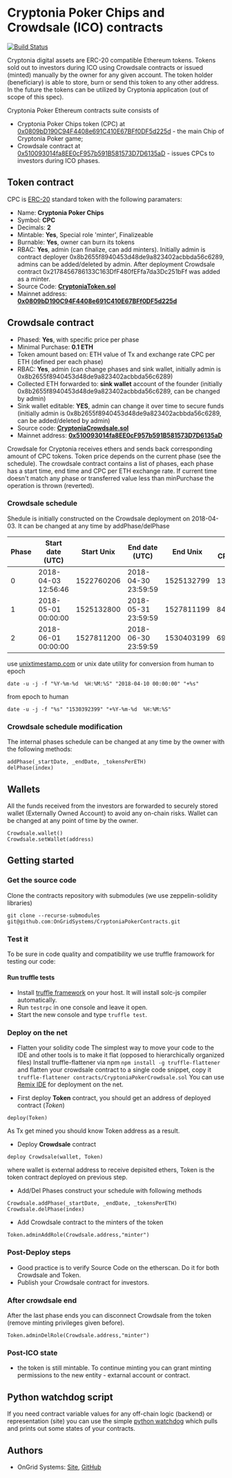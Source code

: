 # Cryptonia Poker Chips and Crowdsale (ICO) contracts
[![Build Status](https://travis-ci.org/OnGridSystems/CryptoniaPokerContracts.svg?branch=master)](https://travis-ci.org/OnGridSystems/CryptoniaPokerContracts)

Cryptonia digital assets are ERC-20 compatible Ethereum tokens. Tokens sold out to investors during ICO using Crowdsale 
contracts or issued (minted) manually by the owner for any given account. The token holder (beneficiary) is able to store, 
burn or send this token to any other address. In the future the tokens can be utilized by Cryptonia application (out of 
scope of this spec).

Cryptonia Poker Ethereum contracts suite consists of
* Cryptonia Poker Chips token (CPC) at [0x0809bD190C94F4408e691C410E67BFf0DF5d225d](https://etherscan.io/address/0x0809bD190C94F4408e691C410E67BFf0DF5d225d) - the main Chip of Cryptonia Poker game;
* Crowdsale contract at [0x510093014fa8EE0cF957b591B581573D7D6135aD](https://etherscan.io/address/0x510093014fa8EE0cF957b591B581573D7D6135aD) - issues CPCs to investors during ICO phases. 

## Token contract

CPC is [ERC-20](https://github.com/ethereum/EIPs/issues/20) standard token with the following paramaters:

- Name: **Cryptonia Poker Chips**
- Symbol: **CPC**
- Decimals: **2**
- Mintable: **Yes**, Special role 'minter', Finalizeable
- Burnable: **Yes**, owner can burn its tokens 
- RBAC: **Yes**, admin (can finalize, can add minters). Initially admin is contract deployer 0x8b2655f8940453d48de9a823402acbbda56c6289, admins can be added/deleted by admin. After deployment Crowdsale contract 0x2178456786133C163DfF480fEFfa7da3Dc251bFf was added as a minter. 
- Source Code: **[CryptoniaToken.sol](contracts/CryptoniaToken.sol)**
- Mainnet address: **[0x0809bD190C94F4408e691C410E67BFf0DF5d225d](https://etherscan.io/address/0x0809bD190C94F4408e691C410E67BFf0DF5d225d)**

## Crowdsale contract

- Phased: **Yes**, with specific price per phase
- Minimal Purchase: **0.1 ETH**
- Token amount based on: ETH value of Tx and exchange rate CPC per ETH (defined per each phase)
- RBAC: **Yes**, admin (can change phases and sink wallet, initially admin is 0x8b2655f8940453d48de9a823402acbbda56c6289)
- Collected ETH forwarded to: **sink wallet** account of the founder (initially 0x8b2655f8940453d48de9a823402acbbda56c6289, can be changed by admin)
- Sink wallet editable: **YES**, admin can change it over time to secure funds (initially admin is 0x8b2655f8940453d48de9a823402acbbda56c6289, can be added/deleted by admin)
- Source code: **[CryptoniaCrowdsale.sol](contracts/CryptoniaCrowdsale.sol)**
- Mainnet address: **[0x510093014fa8EE0cF957b591B581573D7D6135aD](https://etherscan.io/address/0x510093014fa8EE0cF957b591B581573D7D6135aD)**

Crowdsale for Cryptonia receives ethers and sends back corresponding amount of CPC tokens. 
Token price depends on the current phase (see the schedule).
The crowdsale contract contains a list of phases, each phase has a start time, end time and CPC per ETH exchange rate. 
If current time doesn't match any phase or transferred value less than minPurchase the operation is thrown (reverted).

### Crowdsale schedule
Shedule is initially constructed on the Crowdsale deployment on 2018-04-03. It can be changed at any time by addPhase/delPhase

| Phase | Start date (UTC)    | Start Unix | End date (UTC)      | End Unix   | Rate, CPC/ETH  |  
| ----- | ------------------- | ---------- | ------------------- | ---------- | -------------- |
| 0     | 2018-04-03 12:56:46 | 1522760206 | 2018-04-30 23:59:59 | 1525132799 |    13200.00    |
| 1     | 2018-05-01 00:00:00 | 1525132800 | 2018-05-31 23:59:59 | 1527811199 |     8400.00    |
| 2     | 2018-06-01 00:00:00 | 1527811200 | 2018-06-30 23:59:59 | 1530403199 |     6960.00    |

use [unixtimestamp.com](https://www.unixtimestamp.com/index.php) or unix date utility for conversion
from human to epoch
```
date -u -j -f "%Y-%m-%d  %H:%M:%S" "2018-04-10 00:00:00" "+%s"
```
from epoch to human
```
date -u -j -f "%s" "1530392399" "+%Y-%m-%d  %H:%M:%S"
```

### Crowdsale schedule modification

The internal phases schedule can be changed at any time by the owner with the following methods:
```
addPhase(_startDate, _endDate, _tokensPerETH)
delPhase(index)
```

## Wallets

All the funds received from the investors are forwarded to securely stored wallet (Externally Owned Account) 
to avoid any on-chain risks. Wallet can be changed at any point of time by the owner. 
```
Crowdsale.wallet()
Crowdsale.setWallet(address)
```

## Getting started
### Get the source code
Clone the contracts repository with submodules (we use zeppelin-solidity libraries)
```
git clone --recurse-submodules git@github.com:OnGridSystems/CryptoniaPokerContracts.git
```

### Test it
To be sure in code quality and compatibility we use truffle framowork for testing our code:

#### Run truffle tests
- Install [truffle framework](http://truffleframework.com) on your host. It will install solc-js compiler automatically.
- Run ```testrpc``` in one console and leave it open.
- Start the new console and type ```truffle test```.

### Deploy on the net

- Flatten your solidity code
The simplest way to move your code to the IDE and other tools is to make it flat (opposed to hierarchically organized files)
Install truffle-flattener via npm
```npm install -g truffle-flattener```
and flatten your crowdsale contract to a single code snippet, copy it
```truffle-flattener contracts/CryptoniaPokerCrowdsale.sol```
You can use [Remix IDE](http://remix.ethereum.org) for deployment on the net. 

- First deploy **Token** contract, you should get an address of deployed contract (*Token*)
```
deploy(Token)
```
As Tx get mined you should know Token address as a result.
- Deploy **Crowdsale** contract
```
deploy Crowdsale(wallet, Token)
```
where wallet is external address to receive depisited ethers, Token is the token contract deployed on previous step.

- Add/Del Phases
construct your schedule with following methods
```
Crowdsale.addPhase(_startDate, _endDate, _tokensPerETH)
Crowdsale.delPhase(index)
```
- Add Crowdsale contract to the minters of the token
```
Token.adminAddRole(Crowdsale.address,"minter")
```
### Post-Deploy steps
- Good practice is to verify Source Code on the etherscan. Do it for both Crowdsale and Token.
- Publish your Crowdsale contract for investors. 

### After crowdsale end
After the last phase ends you can disconnect Crowdsale from the token (remove minting privileges given before).
```
Token.adminDelRole(Crowdsale.address,"minter")
```

### Post-ICO state
* the token is still mintable. To continue minting you can grant minting permissions to
the new entity - extarnal account or contract.

## Python watchdog script
If you need contract variable values for any off-chain logic (backend) or representation (site) you can use
the simple [python watchdog](watchdog) which pulls and prints out some states of your contracts.

## Authors
* OnGrid Systems: [Site](https://ongrid.pro), [GitHub](https://github.com/OnGridSystems/)
